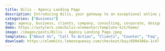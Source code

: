 ```yaml
---
title: Bilis - Agency Landing Page
description: Introducing Bilis, your gateway to an exceptional online presence. The Agency Landing Page Elementor Block Kit offers seamless integration, guaranteeing effortless customization. Elevate your webpage with striking pre-designed blocks, meticulously crafted for agencies. Unleash your creativity for free and forge a captivating online platform with Bilis.
categories: ["Business"]
tags: agency, business, clients, company, consulting, corporate, design, digital, elementor, features, landing, marketing, modern, services
demo: https://astylers.com/bilis-elementor/template-kit/home/
image: /images/posts/Bilis - Agency Landing Page.jpeg
templates: ["About Us", "Call To Action", "Clients", "Counter", "Faq", "Find Us", "Global", "Home", "Portfolio", "Skill", "Video"]
download: https://elemkits.lemonsqueezy.com/checkout/buy/6994386a-1c47-4ed8-8f68-c6c432f4eb87
---
```

